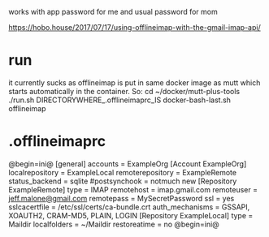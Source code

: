 works with app password for me and usual password for mom

https://hobo.house/2017/07/17/using-offlineimap-with-the-gmail-imap-api/


# run
it currently sucks as offlineimap is put in same docker image as mutt which starts
automatically in the container. So:
cd ~/docker/mutt-plus-tools
./run.sh DIRECTORYWHERE_.offlineimaprc_IS
docker-bash-last.sh
offlineimap



# .offlineimaprc
@begin=ini@
[general]
accounts = ExampleOrg
[Account ExampleOrg]
localrepository = ExampleLocal
remoterepository = ExampleRemote
status_backend = sqlite
#postsynchook = notmuch new
[Repository ExampleRemote]
type = IMAP
remotehost = imap.gmail.com
remoteuser = jeff.malone@gmail.com
remotepass = MySecretPassword
ssl = yes
sslcacertfile = /etc/ssl/certs/ca-bundle.crt
auth_mechanisms = GSSAPI, XOAUTH2, CRAM-MD5, PLAIN, LOGIN
[Repository ExampleLocal]
type = Maildir
localfolders = ~/Maildir
restoreatime = no
@begin=ini@

